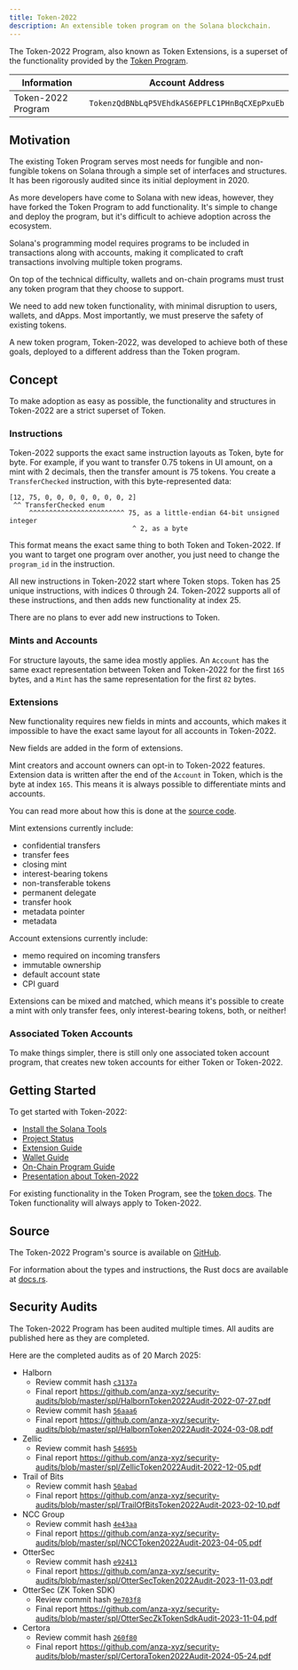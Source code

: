 ```yaml
---
title: Token-2022
description: An extensible token program on the Solana blockchain.
---
```


The Token-2022 Program, also known as Token Extensions, is a superset of the
functionality provided by the [Token Program](token.mdx).

| Information | Account Address |
| --- | --- |
| Token-2022 Program | `TokenzQdBNbLqP5VEhdkAS6EPFLC1PHnBqCXEpPxuEb` |

## Motivation

The existing Token Program serves most needs for fungible and non-fungible tokens
on Solana through a simple set of interfaces and structures. It has been rigorously
audited since its initial deployment in 2020.

As more developers have come to Solana with new ideas, however, they have forked the
Token Program to add functionality. It's simple to change and deploy the program,
but it's difficult to achieve adoption across the ecosystem.

Solana's programming model requires programs to be included in transactions
along with accounts, making it complicated to craft transactions involving
multiple token programs.

On top of the technical difficulty, wallets and on-chain programs must trust any
token program that they choose to support.

We need to add new token functionality, with minimal disruption to users, wallets,
and dApps. Most importantly, we must preserve the safety of existing tokens.

A new token program, Token-2022, was developed to achieve both of these goals,
deployed to a different address than the Token program.

## Concept

To make adoption as easy as possible, the functionality and structures in
Token-2022 are a strict superset of Token.

### Instructions

Token-2022 supports the exact same instruction layouts as Token, byte for
byte. For example, if you want to transfer 0.75 tokens in UI amount, on a mint with 2 decimals,
then the transfer amount is 75 tokens. You create a `TransferChecked` instruction, with
this byte-represented data:

```
[12, 75, 0, 0, 0, 0, 0, 0, 0, 2]
 ^^ TransferChecked enum
     ^^^^^^^^^^^^^^^^^^^^^^^^ 75, as a little-endian 64-bit unsigned integer
                               ^ 2, as a byte
```

This format means the exact same thing to both Token and Token-2022. If you want
to target one program over another, you just need to change the `program_id` in
the instruction.

All new instructions in Token-2022 start where Token stops. Token has 25 unique
instructions, with indices 0 through 24. Token-2022 supports all of these
instructions, and then adds new functionality at index 25.

There are no plans to ever add new instructions to Token.

### Mints and Accounts

For structure layouts, the same idea mostly applies. An `Account` has the same
exact representation between Token and Token-2022 for the first `165` bytes, and
a `Mint` has the same representation for the first `82` bytes.

### Extensions

New functionality requires new fields in mints and accounts, which
makes it impossible to have the exact same layout for all accounts in Token-2022.

New fields are added in the form of extensions.

Mint creators and account owners can opt-in to Token-2022 features. Extension data
is written after the end of the `Account` in Token, which is the byte at index
`165`.  This means it is always possible to differentiate mints and accounts.

You can read more about how this is done at the
[source code](https://github.com/solana-program/token-2022/blob/main/program/src/extension/mod.rs).

Mint extensions currently include:

* confidential transfers
* transfer fees
* closing mint
* interest-bearing tokens
* non-transferable tokens
* permanent delegate
* transfer hook
* metadata pointer
* metadata

Account extensions currently include:

* memo required on incoming transfers
* immutable ownership
* default account state
* CPI guard

Extensions can be mixed and matched, which means it's possible to create a mint
with only transfer fees, only interest-bearing tokens, both, or neither!

### Associated Token Accounts

To make things simpler, there is still only one associated token account
program, that creates new token accounts for either Token or Token-2022.

## Getting Started

To get started with Token-2022:

- [Install the Solana Tools](https://docs.solana.com/cli/install-solana-cli-tools)
- [Project Status](token-2022/status.md)
- [Extension Guide](token-2022/extensions.mdx)
- [Wallet Guide](token-2022/wallet.md)
- [On-Chain Program Guide](token-2022/onchain.md)
- [Presentation about Token-2022](token-2022/presentation.md)

For existing functionality in the Token Program, see the [token docs](token.mdx).
The Token functionality will always apply to Token-2022.

## Source

The Token-2022 Program's source is available on
[GitHub](https://github.com/solana-program/token-2022).

For information about the types and instructions, the Rust docs are available at
[docs.rs](https://docs.rs/spl-token-2022/latest/spl_token_2022/).

## Security Audits

The Token-2022 Program has been audited multiple times. All audits are published
here as they are completed.

Here are the completed audits as of 20 March 2025:

* Halborn
    - Review commit hash [`c3137a`](https://github.com/solana-labs/solana-program-library/tree/c3137af9dfa2cc0873cc84c4418dea88ac542965/token/program-2022)
    - Final report https://github.com/anza-xyz/security-audits/blob/master/spl/HalbornToken2022Audit-2022-07-27.pdf
    - Review commit hash [`56aaa6`](https://github.com/solana-labs/solana-program-library/commit/56aaa6732670824273414bb14bbea12c83a46829/token/program-2022)
    - Final report https://github.com/anza-xyz/security-audits/blob/master/spl/HalbornToken2022Audit-2024-03-08.pdf
* Zellic
    - Review commit hash [`54695b`](https://github.com/solana-labs/solana-program-library/tree/54695b233484722458b18c0e26ebb8334f98422c/token/program-2022)
    - Final report https://github.com/anza-xyz/security-audits/blob/master/spl/ZellicToken2022Audit-2022-12-05.pdf
* Trail of Bits
    - Review commit hash [`50abad`](https://github.com/solana-labs/solana-program-library/tree/50abadd819df2e406567d6eca31c213264c1c7cd/token/program-2022)
    - Final report https://github.com/anza-xyz/security-audits/blob/master/spl/TrailOfBitsToken2022Audit-2023-02-10.pdf
* NCC Group
    - Review commit hash [`4e43aa`](https://github.com/solana-labs/solana/tree/4e43aa6c18e6bb4d98559f80eb004de18bc6b418/zk-token-sdk)
    - Final report https://github.com/anza-xyz/security-audits/blob/master/spl/NCCToken2022Audit-2023-04-05.pdf
* OtterSec
    - Review commit hash [`e92413`](https://github.com/solana-labs/solana-program-library/tree/e924132d65ba0896249fb4983f6f97caff15721a)
    - Final report https://github.com/anza-xyz/security-audits/blob/master/spl/OtterSecToken2022Audit-2023-11-03.pdf
* OtterSec (ZK Token SDK)
    - Review commit hash [`9e703f8`](https://github.com/solana-labs/solana/tree/9e703f8/zk-token-sdk)
    - Final report https://github.com/anza-xyz/security-audits/blob/master/spl/OtterSecZkTokenSdkAudit-2023-11-04.pdf
* Certora
    - Review commit hash [`260f80`](https://github.com/solana-labs/solana-program-library/tree/260f80928f796fc78c81efa4dc2a7732665e5a59)
    - Final report https://github.com/anza-xyz/security-audits/blob/master/spl/CertoraToken2022Audit-2024-05-24.pdf
